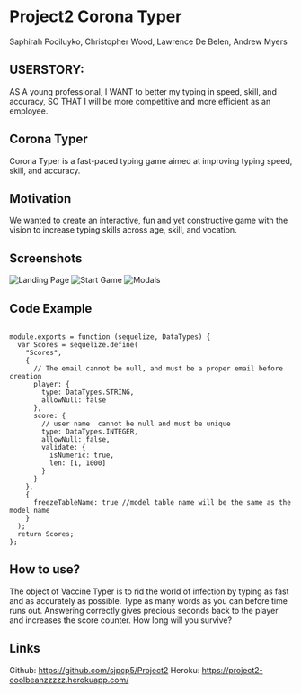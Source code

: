 # Project2 Corona Typer

Saphirah Pociluyko, Christopher Wood, Lawrence De Belen, Andrew Myers

## USERSTORY:

AS A young professional, I WANT to better my typing in speed, skill, and accuracy, SO THAT I will be more competitive and more efficient as an employee.

## Corona Typer

Corona Typer is a fast-paced typing game aimed at improving typing speed, skill, and accuracy.

## Motivation

We wanted to create an interactive, fun and yet constructive game with the vision to increase typing skills across age, skill, and vocation.

## Screenshots

![Landing Page](https://user-images.githubusercontent.com/56936352/77713014-5125b700-6fa3-11ea-9c3a-d66e4a1d6085.png)
![Start Game](https://user-images.githubusercontent.com/56936352/77713060-6d295880-6fa3-11ea-978a-6b50f51cf731.png)
![Modals](https://user-images.githubusercontent.com/56936352/77713096-829e8280-6fa3-11ea-951f-6b58377ae0d4.png)

## Code Example

```

module.exports = function (sequelize, DataTypes) {
  var Scores = sequelize.define(
    "Scores",
    {
      // The email cannot be null, and must be a proper email before creation
      player: {
        type: DataTypes.STRING,
        allowNull: false
      },
      score: {
        // user name  cannot be null and must be unique
        type: DataTypes.INTEGER,
        allowNull: false,
        validate: {
          isNumeric: true,
          len: [1, 1000]
        }
      }
    },
    {
      freezeTableName: true //model table name will be the same as the model name
    }
  );
  return Scores;
};

```

## How to use?

The object of Vaccine Typer is to rid the world of infection by typing as fast and as accurately as possible. Type as many words as you can before time runs out. Answering correctly gives precious seconds back to the player and increases the score counter. How long will you survive?

## Links

Github: https://github.com/sjpcp5/Project2
Heroku: https://project2-coolbeanzzzzz.herokuapp.com/
